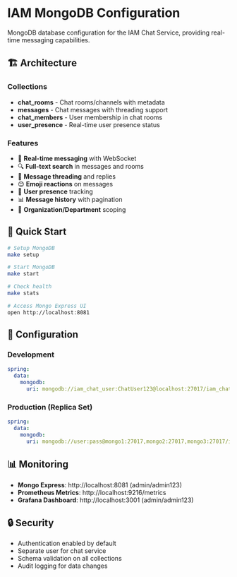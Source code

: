 # IAM MongoDB Configuration

MongoDB database configuration for the IAM Chat Service, providing real-time messaging capabilities.

## 🏗️ Architecture

### Collections
- **chat_rooms** - Chat rooms/channels with metadata
- **messages** - Chat messages with threading support
- **chat_members** - User membership in chat rooms
- **user_presence** - Real-time user presence status

### Features
- 📱 **Real-time messaging** with WebSocket
- 🔍 **Full-text search** in messages and rooms
- 💬 **Message threading** and replies
- 😊 **Emoji reactions** on messages
- 👥 **User presence** tracking
- 📊 **Message history** with pagination
- 🏢 **Organization/Department** scoping

## 🚀 Quick Start

```bash
# Setup MongoDB
make setup

# Start MongoDB
make start

# Check health
make stats

# Access Mongo Express UI
open http://localhost:8081
```

## 🔧 Configuration

### Development
```yaml
spring:
  data:
    mongodb:
      uri: mongodb://iam_chat_user:ChatUser123@localhost:27017/iam_chat_db
```

### Production (Replica Set)
```yaml
spring:
  data:
    mongodb:
      uri: mongodb://user:pass@mongo1:27017,mongo2:27017,mongo3:27017/iam_chat_db?replicaSet=iam-rs
```

## 📊 Monitoring

- **Mongo Express**: http://localhost:8081 (admin/admin123)
- **Prometheus Metrics**: http://localhost:9216/metrics
- **Grafana Dashboard**: http://localhost:3001 (admin/admin123)

## 🔒 Security

- Authentication enabled by default
- Separate user for chat service
- Schema validation on all collections
- Audit logging for data changes